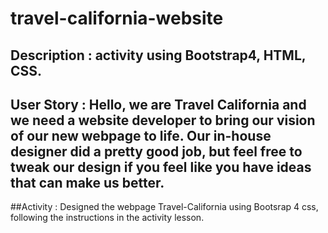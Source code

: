 # travel-california-website
## Description : activity using Bootstrap4, HTML, CSS.

## User Story : Hello, we are Travel California and we need a website developer to bring our vision of our new webpage to life. Our in-house designer did a pretty good job, but feel free to tweak our design if you feel like you have ideas that can make us better.

##Activity : Designed the webpage Travel-California using Bootsrap 4 css, following the instructions in the activity lesson.
